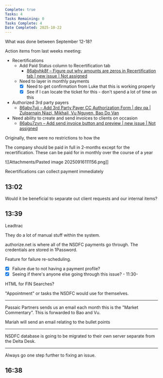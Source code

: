 ```yaml
---
Complete: true
Tasks: 4
Tasks Remaining: 0
Tasks Complete: 4
Date Completed: 2025-10-22
---
```

What was done between September 12-18?

Action items from last weeks meeting:

- Recertifications
    - Add Paid Status column to Recertification tab
        - [86abvhk8f – Figure out why amounts are zeros in Recertification tab | new issue | Not assigned](https://app.clickup.com/t/86abvhk8f)
    - Need to layer in monthly payments
        - [x] Need to get confirmation from Luke that this is working properly
        - [x] See if I can locate the ticket for this - don't spend a lot of time on this
- Authorized 3rd party payers
    - [86abv7ujj – Add 3rd Party Payer CC Authorization Form | dev qa | Zulqarnain Niazi, Mikhail, Vu Nguyen, Bao Do Van](https://app.clickup.com/t/86abv7ujj)
- Need ability to create and send invoices to clients on occasion
    - [86abu7zvn – Add send invoice button and preview | new issue | Not assigned](https://app.clickup.com/t/86abu7zvn)

Originally, there were no restrictions to how the 

The company should be paid in full in 2-months except for the recertification. These can be paid for in monthly over the course of a year

![[Attachments/Pasted image 20250916111156.png]]

Recertifications can collect payment immediately

## 13:02

Would it be beneficial to separate out client requests and our internal items?

## 13:39

Leadtrac

They do a lot of manual stuff within the system.

authorize.net is where all of the NSDFC payments go through. The credentials are stored in 1Password.

Feature for failure re-scheduling.

- [x] Failure due to not having a payment profile?
- [x] Seeing if there's anyone else going through this issue? - 11:30-

HTML for FIN Searches?

"Appointment" or tasks the NSDFC would use for themselves.

---

Passaic Partners sends us an email each month this is the "Market Commentary". This is forwarded to Bao and Vu.

Mariah will send an email relating to the bullet points

---

NSDFC database is going to be migrated to their own server separate from the Delta Desk.

---

Always go one step further to fixing an issue.

## 16:38

